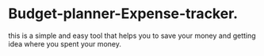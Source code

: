 # Budget-planner-Expense-tracker.
this is a simple and easy tool that helps you to save your money and getting idea where you spent your money.
